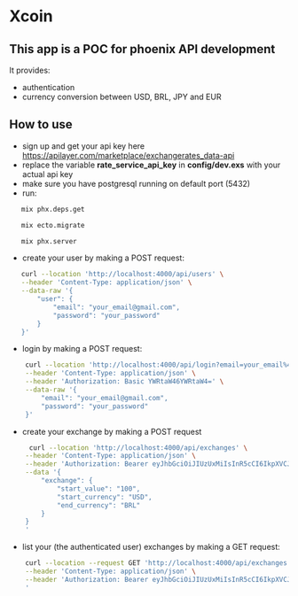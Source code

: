 # Xcoin

## This app is a POC for phoenix API development
It provides:
  - authentication
  - currency conversion between USD, BRL, JPY and EUR

## How to use
- sign up and get your api key here https://apilayer.com/marketplace/exchangerates_data-api
- replace the variable **rate_service_api_key** in **config/dev.exs** with your actual api key
- make sure you have postgresql running on default port (5432)
- run:
```sh
   mix phx.deps.get
```
```sh
   mix ecto.migrate
```
```sh
   mix phx.server
```

- create your user by making a POST request:
 ```sh
    curl --location 'http://localhost:4000/api/users' \
    --header 'Content-Type: application/json' \
    --data-raw '{
        "user": {
            "email": "your_email@gmail.com",
            "password": "your_password"
        }
    }'
```

- login by making a POST request:
```sh
    curl --location 'http://localhost:4000/api/login?email=your_email%40gmail.com&password=your_password' \
    --header 'Content-Type: application/json' \
    --header 'Authorization: Basic YWRtaW46YWRtaW4=' \
    --data-raw '{
        "email": "your_email@gmail.com",
        "password": "your_password"
    }'
```


- create your exchange by making a POST request
```sh
     curl --location 'http://localhost:4000/api/exchanges' \
    --header 'Content-Type: application/json' \
    --header 'Authorization: Bearer eyJhbGciOiJIUzUxMiIsInR5cCI6IkpXVCJ9.eyJhdWQiOiJ4Y29pbiIsImV4cCI6MTcxMjQxNTkwOSwiaWF0IjoxNzA5OTk2NzA5LCJpc3MiOiJ4Y29pbiIsImp0aSI6ImQzMDU3ODc2LWU5NzYtNDQyNS1iY2RjLTgyYTliYmIyNjM1NyIsIm5iZiI6MTcwOTk5NjcwOCwic3ViIjoiNCIsInR5cCI6ImFjY2VzcyJ9.0fWMgWr3FY_AgWSj9NTl98rdr9JEg5KZtgji1ESUWgPXYXtTa7-x_xeJqK-pP3c1Kj9V3iVq9qYG2er81ar2oQ' \
    --data '{
        "exchange": {
            "start_value": "100",
            "start_currency": "USD",
            "end_currency": "BRL"
        }
    }
    '
```

- list your (the authenticated user) exchanges by making a GET request:
```sh
    curl --location --request GET 'http://localhost:4000/api/exchanges' \
    --header 'Content-Type: application/json' \
    --header 'Authorization: Bearer eyJhbGciOiJIUzUxMiIsInR5cCI6IkpXVCJ9.eyJhdWQiOiJ4Y29pbiIsImV4cCI6MTcxMjQxNTkwOSwiaWF0IjoxNzA5OTk2NzA5LCJpc3MiOiJ4Y29pbiIsImp0aSI6ImQzMDU3ODc2LWU5NzYtNDQyNS1iY2RjLTgyYTliYmIyNjM1NyIsIm5iZiI6MTcwOTk5NjcwOCwic3ViIjoiNCIsInR5cCI6ImFjY2VzcyJ9.0fWMgWr3FY_AgWSj9NTl98rdr9JEg5KZtgji1ESUWgPXYXtTa7-x_xeJqK-pP3c1Kj9V3iVq9qYG2er81ar2oQ' \
    '
```

